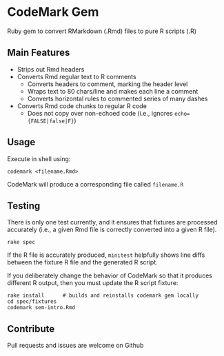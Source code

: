 # CodeMark Gem

Ruby gem to convert RMarkdown (.Rmd) files to pure R scripts (.R)

## Main Features

- Strips out Rmd headers
- Converts Rmd regular text to R comments
  - Converts headers to comment, marking the header level
  - Wraps text to 80 chars/line and makes each line a comment
  - Converts horizontal rules to commented series of many dashes
- Converts Rmd code chunks to regular R code
  - Does not copy over non-echoed code (i.e., ignores `echo={FALSE|false|F}`)

## Usage

Execute in shell using:

```shell
codemark <filename.Rmd> 
```

CodeMark will produce a corresponding file called `filename.R`

## Testing

There is only one test currently, and it ensures that fixtures are processed accurately (i.e., a given Rmd file is correctly converted into a given R file).

```shell
rake spec
```

If the R file is accurately produced, `minitest` helpfully shows line diffs between the fixture R file and the generated R script.

If you deliberately change the behavior of CodeMark so that it produces different R output, then you must update the R script fixture:

```shell
rake install      # builds and reinstalls codemark gem locally
cd spec/fixtures
codemark sem-intro.Rmd
```



## Contribute

Pull requests and issues are welcome on Github
